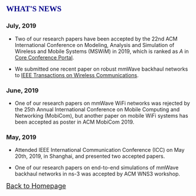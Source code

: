 
## <span id="j2"><font color='darkblue' face="Georgia">WHAT'S NEWS</font></span>
### July, 2019
* Two of our research papers have been accepted by the 22nd ACM International Conference on Modeling, Analysis and Simulation of Wireless and Mobile Systems (MSWiM) in 2019, which is ranked as *A* in [Core Conference Portal](http://portal.core.edu.au/conf-ranks/). 

* We submitted one recent paper on robust mmWave backhaul networks to [IEEE Transactions on Wireless Communications](https://ieeexplore.ieee.org/xpl/RecentIssue.jsp?punumber=7693).

### June, 2019

* One of our research papers on mmWave WiFi networks was rejected by the 25th Annual International Conference on Mobile Computing and Networking (MobiCom), but another paper on mobile WiFi systems has been accepted as poster in ACM MobiCom 2019.  

### May, 2019

* Attended IEEE International Communication Conference (ICC) on May 20th, 2019, in Shanghai, and presented two accepted papers. 

* One of our research papers on end-to-end simulations of mmWave backhaul networks in ns-3 was accepted by ACM WNS3 workshop.


[<u><font size='4'>Back to Homepage</font></u>](https://yuchen-sh.github.io)
